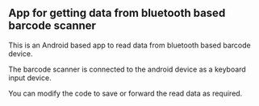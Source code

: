 ## App for getting data from bluetooth based barcode scanner

This is an Android based app to read data from bluetooth based barcode device.

The barcode scanner is connected to the android device as a keyboard input device.

You can modify the code to save or forward the read data as required.


